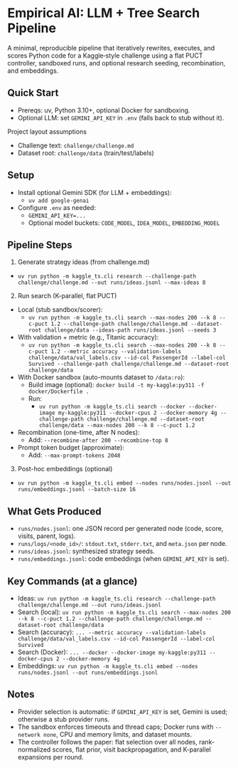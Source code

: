 # Empirical AI: LLM + Tree Search Pipeline

A minimal, reproducible pipeline that iteratively rewrites, executes, and scores Python code for a Kaggle‑style challenge using a flat PUCT controller, sandboxed runs, and optional research seeding, recombination, and embeddings.

## Quick Start

- Prereqs: uv, Python 3.10+, optional Docker for sandboxing.
- Optional LLM: set `GEMINI_API_KEY` in `.env` (falls back to stub without it).

Project layout assumptions
- Challenge text: `challenge/challenge.md`
- Dataset root: `challenge/data` (train/test/labels)

## Setup
- Install optional Gemini SDK (for LLM + embeddings):
  - `uv add google-genai`
- Configure `.env` as needed:
  - `GEMINI_API_KEY=...`
  - Optional model buckets: `CODE_MODEL`, `IDEA_MODEL`, `EMBEDDING_MODEL`

## Pipeline Steps

1) Generate strategy ideas (from challenge.md)
- `uv run python -m kaggle_ts.cli research --challenge-path challenge/challenge.md --out runs/ideas.jsonl --max-ideas 8`

2) Run search (K-parallel, flat PUCT)
- Local (stub sandbox/scorer):
  - `uv run python -m kaggle_ts.cli search --max-nodes 200 --k 8 --c-puct 1.2 --challenge-path challenge/challenge.md --dataset-root challenge/data --ideas-path runs/ideas.jsonl --seeds 3`
- With validation + metric (e.g., Titanic accuracy):
  - `uv run python -m kaggle_ts.cli search --max-nodes 200 --k 8 --c-puct 1.2 --metric accuracy --validation-labels challenge/data/val_labels.csv --id-col PassengerId --label-col Survived --challenge-path challenge/challenge.md --dataset-root challenge/data`
- With Docker sandbox (auto-mounts dataset to `/data:ro`):
  - Build image (optional): `docker build -t my-kaggle:py311 -f docker/Dockerfile .`
  - Run:
    - `uv run python -m kaggle_ts.cli search --docker --docker-image my-kaggle:py311 --docker-cpus 2 --docker-memory 4g --challenge-path challenge/challenge.md --dataset-root challenge/data --max-nodes 200 --k 8 --c-puct 1.2`
- Recombination (one-time, after N nodes):
  - Add: `--recombine-after 200 --recombine-top 8`
- Prompt token budget (approximate):
  - Add: `--max-prompt-tokens 2048`

3) Post-hoc embeddings (optional)
- `uv run python -m kaggle_ts.cli embed --nodes runs/nodes.jsonl --out runs/embeddings.jsonl --batch-size 16`

## What Gets Produced
- `runs/nodes.jsonl`: one JSON record per generated node (code, score, visits, parent, logs).
- `runs/logs/<node_id>/`: `stdout.txt`, `stderr.txt`, and `meta.json` per node.
- `runs/ideas.jsonl`: synthesized strategy seeds.
- `runs/embeddings.jsonl`: code embeddings (when `GEMINI_API_KEY` is set).

## Key Commands (at a glance)
- Ideas: `uv run python -m kaggle_ts.cli research --challenge-path challenge/challenge.md --out runs/ideas.jsonl`
- Search (local): `uv run python -m kaggle_ts.cli search --max-nodes 200 --k 8 --c-puct 1.2 --challenge-path challenge/challenge.md --dataset-root challenge/data`
- Search (accuracy): `... --metric accuracy --validation-labels challenge/data/val_labels.csv --id-col PassengerId --label-col Survived`
- Search (Docker): `... --docker --docker-image my-kaggle:py311 --docker-cpus 2 --docker-memory 4g`
- Embeddings: `uv run python -m kaggle_ts.cli embed --nodes runs/nodes.jsonl --out runs/embeddings.jsonl`

## Notes
- Provider selection is automatic: if `GEMINI_API_KEY` is set, Gemini is used; otherwise a stub provider runs.
- The sandbox enforces timeouts and thread caps; Docker runs with `--network none`, CPU and memory limits, and dataset mounts.
- The controller follows the paper: flat selection over all nodes, rank-normalized scores, flat prior, visit backpropagation, and K-parallel expansions per round.
